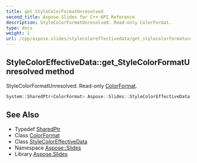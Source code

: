 ```yaml
---
title: get_StyleColorFormatUnresolved
second_title: Aspose.Slides for C++ API Reference
description: StyleColorFormatUnresolved. Read-only ColorFormat.
type: docs
weight: 1
url: /cpp/aspose.slides/stylecoloreffectivedata/get_stylecolorformatunresolved/
---
```

## StyleColorEffectiveData::get_StyleColorFormatUnresolved method


StyleColorFormatUnresolved. Read-only [ColorFormat](../../colorformat/).

```cpp
System::SharedPtr<ColorFormat> Aspose::Slides::StyleColorEffectiveData::get_StyleColorFormatUnresolved()
```

## See Also

* Typedef [SharedPtr](../../../system/sharedptr/)
* Class [ColorFormat](../../colorformat/)
* Class [StyleColorEffectiveData](../)
* Namespace [Aspose::Slides](../../)
* Library [Aspose.Slides](../../../)
